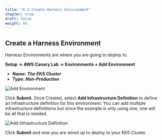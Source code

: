 ```yaml
---
title: "6.3 Create Harness Environment"
chapter: true
draft: false
weight: 40
---
```


## Create a Harness Environment

Harness Environments are where you are going to deploy to.

**Setup -> AWS Canary Lab -> Environments + Add Environment**

* **Name:** ***The EKS Cluster***
* **Type:** ***Non-Production***

![Add Environment](/images/eks_environment.png)

Click **Submit**.  Once Created, select **Add Infrastructure Definition** to define an infrastructure definition for this environment. You can add multiple infrastructure definitiions but since the example is only using one, one will be all that is needed. 

![Add Infrastructure Definition](/images/eks_infra_def.png)

Click **Submit** and now you are wired up to deploy to your EKS Cluster.  
